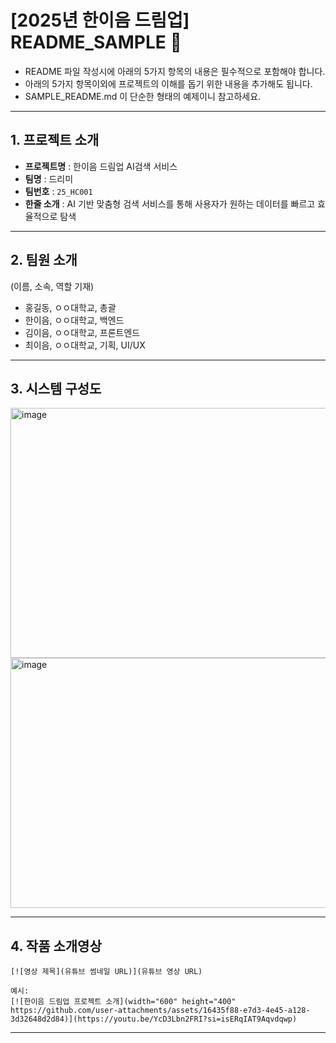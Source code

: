 # [2025년 한이음 드림업] README_SAMPLE 📝

- README 파일 작성시에 아래의 5가지 항목의 내용은 필수적으로 포함해야 합니다.
- 아래의 5가지 항목이외에 프로젝트의 이해를 돕기 위한 내용을 추가해도 됩니다.
- SAMPLE_README.md 이 단순한 형태의 예제이니 참고하세요.
---

## **1. 프로젝트 소개**
- **프로젝트명** : 한이음 드림업 AI검색 서비스
- **팀명** : 드리미
- **팀번호** : `25_HC001`
- **한줄 소개** : AI 기반 맞춤형 검색 서비스를 통해 사용자가 원하는 데이터를 빠르고 효율적으로 탐색

---

## **2. 팀원 소개**
(이름, 소속, 역할 기재)
- 홍길동, ㅇㅇ대학교, 총괄
- 한이음, ㅇㅇ대학교, 백엔드
- 김이음, ㅇㅇ대학교, 프론트엔드
- 최이음, ㅇㅇ대학교, 기획, UI/UX

---
## **3. 시스템 구성도**
<img width="600" height="400" alt="image" src="https://github.com/user-attachments/assets/28fc8453-d1a0-4184-8fd0-130d93d18545" />
<br>
<img width="600" height="400" alt="image" src="https://github.com/user-attachments/assets/7dafb6ee-856a-496f-9f5e-3e84841c43cf" />

---
## **4. 작품 소개영상**

```
[![영상 제목](유튜브 썸네일 URL)](유튜브 영상 URL)

예시:
[![한이음 드림업 프로젝트 소개](width="600" height="400" https://github.com/user-attachments/assets/16435f88-e7d3-4e45-a128-3d32648d2d84)](https://youtu.be/YcD3Lbn2FRI?si=isERqIAT9Aqvdqwp)
```

---
